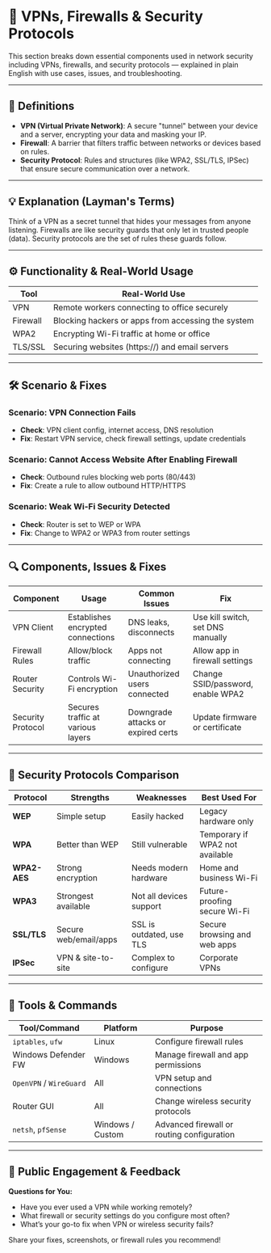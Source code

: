 # 🔐 VPNs, Firewalls & Security Protocols

This section breaks down essential components used in network security including VPNs, firewalls, and security protocols — explained in plain English with use cases, issues, and troubleshooting.

---

## 🧩 Definitions

- **VPN (Virtual Private Network)**: A secure "tunnel" between your device and a server, encrypting your data and masking your IP.
- **Firewall**: A barrier that filters traffic between networks or devices based on rules.
- **Security Protocol**: Rules and structures (like WPA2, SSL/TLS, IPSec) that ensure secure communication over a network.

---

## 💡 Explanation (Layman's Terms)

Think of a VPN as a secret tunnel that hides your messages from anyone listening. Firewalls are like security guards that only let in trusted people (data). Security protocols are the set of rules these guards follow.

---

## ⚙️ Functionality & Real-World Usage

| Tool        | Real-World Use                                    |
|-------------|----------------------------------------------------|
| VPN         | Remote workers connecting to office securely       |
| Firewall    | Blocking hackers or apps from accessing the system |
| WPA2        | Encrypting Wi-Fi traffic at home or office         |
| TLS/SSL     | Securing websites (https://) and email servers     |

---

## 🛠️ Scenario & Fixes

### Scenario: VPN Connection Fails
- **Check**: VPN client config, internet access, DNS resolution
- **Fix**: Restart VPN service, check firewall settings, update credentials

### Scenario: Cannot Access Website After Enabling Firewall
- **Check**: Outbound rules blocking web ports (80/443)
- **Fix**: Create a rule to allow outbound HTTP/HTTPS

### Scenario: Weak Wi-Fi Security Detected
- **Check**: Router is set to WEP or WPA
- **Fix**: Change to WPA2 or WPA3 from router settings

---

## 🔍 Components, Issues & Fixes

| Component         | Usage                                | Common Issues                        | Fix                                     |
|------------------|--------------------------------------|--------------------------------------|------------------------------------------|
| VPN Client        | Establishes encrypted connections    | DNS leaks, disconnects               | Use kill switch, set DNS manually       |
| Firewall Rules    | Allow/block traffic                  | Apps not connecting                  | Allow app in firewall settings          |
| Router Security   | Controls Wi-Fi encryption            | Unauthorized users connected         | Change SSID/password, enable WPA2       |
| Security Protocol | Secures traffic at various layers    | Downgrade attacks or expired certs   | Update firmware or certificate          |

---

## 🧠 Security Protocols Comparison

| Protocol      | Strengths              | Weaknesses               | Best Used For                  |
|---------------|------------------------|---------------------------|--------------------------------|
| **WEP**       | Simple setup           | Easily hacked             | Legacy hardware only           |
| **WPA**       | Better than WEP        | Still vulnerable          | Temporary if WPA2 not available|
| **WPA2-AES**  | Strong encryption      | Needs modern hardware     | Home and business Wi-Fi        |
| **WPA3**      | Strongest available    | Not all devices support   | Future-proofing secure Wi-Fi   |
| **SSL/TLS**   | Secure web/email/apps  | SSL is outdated, use TLS  | Secure browsing and web apps   |
| **IPSec**     | VPN & site-to-site     | Complex to configure      | Corporate VPNs                 |

---

## 🧰 Tools & Commands

| Tool/Command          | Platform         | Purpose                                      |
|-----------------------|------------------|----------------------------------------------|
| `iptables`, `ufw`     | Linux            | Configure firewall rules                     |
| Windows Defender FW   | Windows          | Manage firewall and app permissions          |
| `OpenVPN` / `WireGuard`| All             | VPN setup and connections                    |
| Router GUI            | All              | Change wireless security protocols           |
| `netsh`, `pfSense`    | Windows / Custom | Advanced firewall or routing configuration   |

---

## 📢 Public Engagement & Feedback

**Questions for You:**
- Have you ever used a VPN while working remotely?
- What firewall or security settings do you configure most often?
- What’s your go-to fix when VPN or wireless security fails?

Share your fixes, screenshots, or firewall rules you recommend!
